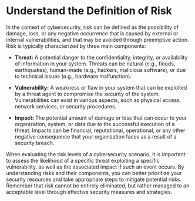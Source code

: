 # Understand the Definition of Risk

In the context of cybersecurity, risk can be defined as the possibility of damage, loss, or any negative occurrence that is caused by external or internal vulnerabilities, and that may be avoided through preemptive action. Risk is typically characterized by three main components:

- **Threat:** A potential danger to the confidentiality, integrity, or availability of information in your system. Threats can be natural (e.g., floods, earthquakes), human-made (e.g., hackers, malicious software), or due to technical issues (e.g., hardware malfunction).

- **Vulnerability:** A weakness or flaw in your system that can be exploited by a threat agent to compromise the security of the system. Vulnerabilities can exist in various aspects, such as physical access, network services, or security procedures.

- **Impact:** The potential amount of damage or loss that can occur to your organization, system, or data due to the successful execution of a threat. Impacts can be financial, reputational, operational, or any other negative consequence that your organization faces as a result of a security breach.

When evaluating the risk levels of a cybersecurity scenario, it is important to assess the likelihood of a specific threat exploiting a specific vulnerability, as well as the associated impact if such an event occurs. By understanding risks and their components, you can better prioritize your security resources and take appropriate steps to mitigate potential risks. Remember that risk cannot be entirely eliminated, but rather managed to an acceptable level through effective security measures and strategies.
